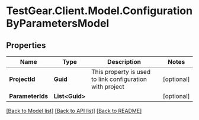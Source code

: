 # TestGear.Client.Model.ConfigurationByParametersModel

## Properties

Name | Type | Description | Notes
------------ | ------------- | ------------- | -------------
**ProjectId** | **Guid** | This property is used to link configuration with project | [optional] 
**ParameterIds** | **List&lt;Guid&gt;** |  | [optional] 

[[Back to Model list]](../README.md#documentation-for-models) [[Back to API list]](../README.md#documentation-for-api-endpoints) [[Back to README]](../README.md)

